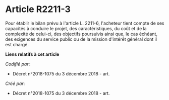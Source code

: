 # Article R2211-3

Pour établir le bilan prévu à l'article L. 2211-6, l'acheteur tient compte de ses capacités à conduire le projet, des
caractéristiques, du coût et de la complexité de celui-ci, des objectifs poursuivis ainsi que, le cas échéant, des exigences
du service public ou de la mission d'intérêt général dont il est chargé.

**Liens relatifs à cet article**

_Codifié par_:

  - Décret n°2018-1075 du 3 décembre 2018 - art.

_Créé par_:

  - Décret n°2018-1075 du 3 décembre 2018 - art.
